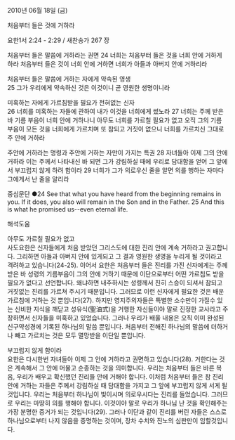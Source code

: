 2010년 06월 18일 (금)

처음부터 들은 것에 거하라



요한1서 2:24 - 2:29 / 새찬송가 267 장


처음부터 들은 말씀에 거하라는 권면 
24 너희는 처음부터 들은 것을 너희 안에 거하게 하라 처음부터 들은 것이 너희 안에 거하면 너희가 아들과 아버지 안에 거하리라  

처음부터 들은 말씀에 거하는 자에게 약속된 영생  
25 그가 우리에게 약속하신 것은 이것이니 곧 영원한 생명이니라  

미혹하는 자에게 가르침받을 필요가 전혀없는 신자  
26 너희를 미혹하는 자들에 관하여 내가 이것을 너희에게 썼노라 27 너희는 주께 받은 바 기름 부음이 너희 안에 거하나니 아무도 너희를 가르칠 필요가 없고 오직 그의 기름 부음이 모든 것을 너희에게 가르치며 또 참되고 거짓이 없으니 너희를 가르치신 그대로 주 안에 거하라  

주안에 거하라는 명령과 주안에 거하는 자만이 가지는 특권 
28 자녀들아 이제 그의 안에 거하라 이는 주께서 나타내신 바 되면 그가 강림하실 때에 우리로 담대함을 얻어 그 앞에서 부끄럽지 않게 하려 함이라 29 너희가 그가 의로우신 줄을 알면 의를 행하는 자마다 그에게서 난 줄을 알리라   

중심문단 ●24 See that what you have heard from the beginning remains in you. If it does, you also will remain in the Son and in the Father. 25 And this is what he promised us--even eternal life.

해석도움





아무도 가르칠 필요가 없고   
사도요한은 신자들에게 처음 받았던 그리스도에 대한 진리 안에 계속 거하라고 권고합니다. 그리하면 아들과 아버지 안에 있게되고 그 결과 영원한 생명을 누리게 될 것이라고 격려하고 있습니다(24-25). 이어서 요한은 처음부터 들은 진리를 가진 신자에게는 주께 받은 바 성령의 기름부음이 그의 안에 거하기 때문에 이단으로부터 어떤 가르침도 받을 필요가 없다고 선언합니다. 왜냐하면 내주하시는 성령께서 친히 스승이 되셔서 참되고 거짓없는 진리를 가르쳐 주시기 때문입니다. 그러므로 이런 신자에게 필요한 것은 배운 가르침에 거하는 것 뿐입니다(27). 하지만 영지주의자들은 특별한 소수만이 가질수 있는 신비한 지식을 깨닫고 성유식(聖油式)을 거행한 자신들이야 말로 진정한 교사라고 주장하면서 신자들을 미혹하고 있었습니다. 그러나 우리가 배울 내용은 오직 이미 완성된 신구약성경에 기록된 하나님의 말씀 뿐입니다. 처음부터 전해진 하나님의 말씀에 더하거나 빼고 가르치는 것은 모두 멸망받을 이단일 뿐입니다.    

부끄럽지 않게 함이라   
요한은 다시한번 자녀들아 이제 그 안에 거하라고 권면하고 있습니다(28). 거한다는 것은 계속해서 그 안에 머물고 순종하는 것을 의미합니다. 우리는 처음부터 들은 바른 복음, 우리가 배우고 확신했던 진리들 안에 거해야 합니다. 이처럼 처음부터 들은 참 진리안에 거하는 자들은 주께서 강림하실 때 담대함을 가지고 그 앞에 부끄럽지 않게 서게 될 것입니다. 우리는 처음부터 하나님이 빛이시며 의로우시다는 진리를 들었습니다. 그러므로 우리는 마땅히 의를 행해야 합니다. 이것이야 말로 우리가 하나님 난 것을 확인해주는 가장 분명한 증거가 되는 것입니다(29). 그러나 이단과 같이 진리를 버린 자들은 스스로 하나님으로부터 나지 않음을 증명하는 것이며, 장차 수치와 진노의 심판만이 임할것입니다.